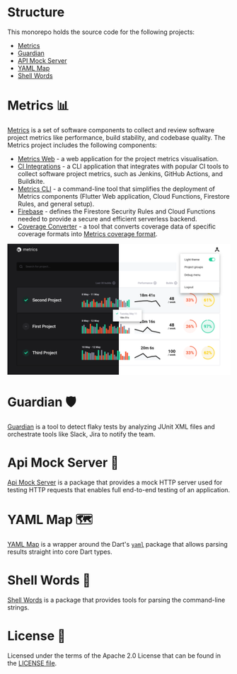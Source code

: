 # Structure
This monorepo holds the source code for the following projects:
- [Metrics](#metrics-bar_chart)
- [Guardian](#guardian-shield)
- [API Mock Server](#api-mock-server-test_tube)
- [YAML Map](#yaml-map-world_map)
- [Shell Words](#shell-words-shell)

# Metrics :bar_chart:
[Metrics](metrics/readme.md) is a set of software components to collect and review software project metrics like performance, build stability, and codebase quality.
The Metrics project includes the following components:
- [Metrics Web](metrics/web) - a web application for the project metrics visualisation.
- [CI Integrations](metrics/ci_integrations) - a CLI application that integrates with popular CI tools to collect software project metrics, such as Jenkins, GitHub Actions, and Buildkite.
- [Metrics CLI](metrics/cli) - a command-line tool that simplifies the deployment of Metrics components (Flutter Web application, Cloud Functions, Firestore Rules, and general setup).
- [Firebase](metrics/firebase) - defines the Firestore Security Rules and Cloud Functions needed to provide a secure and efficient serverless backend.
- [Coverage Converter](metrics/coverage_converter) - a tool that converts coverage data of specific coverage formats into [Metrics coverage format](https://github.com/platform-platform/monorepo/blob/master/metrics/ci_integrations/docs/01_ci_integration_module_architecture.md#coverage-report-format).

![Metrics Dashboard](docs/images/dashboard_ui.png)

# Guardian :shield:
[Guardian](guardian) is a tool to detect flaky tests by analyzing JUnit XML files and orchestrate tools like Slack, Jira to notify the team.

# Api Mock Server :test_tube:
[Api Mock Server](api_mock_server) is a package that provides a mock HTTP server used for testing HTTP requests that enables full end-to-end testing of an application.

# YAML Map :world_map:
[YAML Map](yaml_map) is a wrapper around the Dart's [`yaml`](https://pub.dev/packages/yaml) package that allows parsing results straight into core Dart types.

# Shell Words :shell:
[Shell Words](shell_words) is a package that provides tools for parsing the command-line strings.

# License :scroll:
Licensed under the terms of the Apache 2.0 License that can be found in the [LICENSE file](https://github.com/platform-platform/monorepo/blob/master/LICENSE).
